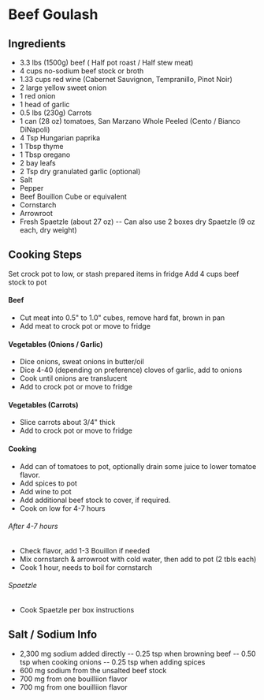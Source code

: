 # Beef Goulash

## Ingredients
- 3.3 lbs (1500g) beef ( Half pot roast / Half stew meat)
- 4 cups no-sodium beef stock or broth
- 1.33 cups red wine (Cabernet Sauvignon, Tempranillo, Pinot Noir)
- 2 large yellow sweet onion
- 1 red onion
- 1 head of garlic
- 0.5 lbs (230g) Carrots
- 1 can (28 oz) tomatoes, San Marzano Whole Peeled (Cento / Bianco DiNapoli) 
- 4 Tsp Hungarian paprika
- 1 Tbsp thyme
- 1 Tbsp oregano
- 2 bay leafs
- 2 Tsp dry granulated garlic (optional)
- Salt
- Pepper
- Beef Bouillon Cube or equivalent
- Cornstarch
- Arrowroot
- Fresh Spaetzle (about 27 oz)
-- Can also use 2 boxes dry Spaetzle (9 oz each, dry weight)

## Cooking Steps
Set crock pot to low, or stash prepared items in fridge
Add 4 cups beef stock to pot


#### Beef
- Cut meat into 0.5" to 1.0" cubes, remove hard fat, brown in pan
- Add meat to crock pot or move to fridge

#### Vegetables (Onions / Garlic)
- Dice onions, sweat onions in butter/oil
- Dice 4-40 (depending on preference) cloves of garlic, add to onions
- Cook until onions are translucent
- Add to crock pot or move to fridge

#### Vegetables (Carrots)
- Slice carrots about 3/4" thick
- Add to crock pot or move to fridge

#### Cooking
- Add can of tomatoes to pot, optionally drain some juice to lower tomatoe flavor.
- Add spices to pot
- Add wine to pot
- Add additional beef stock to cover, if required.
- Cook on low for 4-7 hours

###### After 4-7 hours
- Check flavor, add 1-3 Bouillon if needed
- Mix cornstarch & arrowroot with cold water, then add to pot (2 tbls each)
- Cook 1 hour, needs to boil for cornstarch

###### Spaetzle
- Cook Spaetzle per box instructions

## Salt / Sodium Info
- 2,300 mg sodium added directly
-- 0.25 tsp when browning beef
-- 0.50 tsp when cooking onions
-- 0.25 tsp when adding spices
- 600 mg sodium from the unsalted beef stock
- 700 mg from one bouilliion flavor
- 700 mg from one bouilliion flavor



